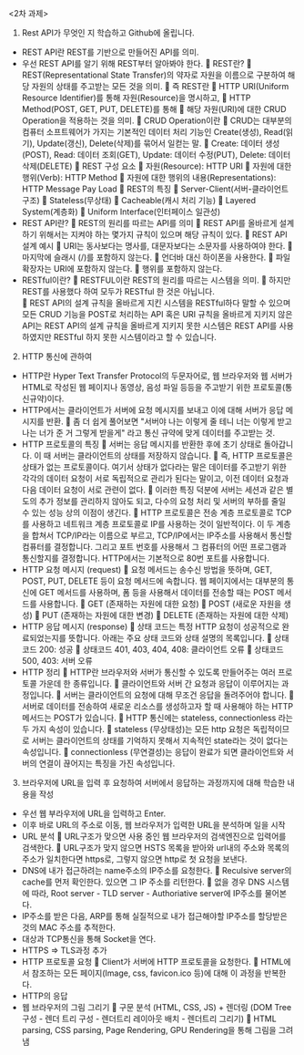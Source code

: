 <2차 과제>
1.	Rest API가 무엇인 지 학습하고 Github에 올립니다.
-	 REST API란 REST를 기반으로 만들어진 API를 의미. 
-	우선 REST API를 알기 위해 REST부터 알아봐야 한다.
	REST란?
	REST(Representational State Transfer)의 약자로 자원을 이름으로 구분하여 해당 자원의 상태를 주고받는 모든 것을 의미.
	즉 REST란 
	HTTP URI(Uniform Resource Identifier)를 통해 자원(Resource)을 명시하고,
	HTTP Method(POST, GET, PUT, DELETE)를 통해
	해당 자원(URI)에 대한 CRUD Operation을 적용하는 것을 의미.
	CRUD Operation이란
	CRUD는 대부분의 컴퓨터 소프트웨어가 가지는 기본적인 데이터 처리 기능인 Create(생성), Read(읽기), Update(갱신), Delete(삭제)를 묶어서 일컫는 말.
	Create: 데이터 생성(POST), Read: 데이터 조회(GET), Update: 데이터 수정(PUT), Delete: 데이터 삭제(DELETE)
	REST 구성 요소
	자원(Resource): HTTP URI
	자원에 대한 행위(Verb): HTTP Method
	자원에 대한 행위의 내용(Representations): HTTP Message Pay Load
	REST의 특징
	Server-Client(서버-클라이언트 구조)
	Stateless(무상태)
	Cacheable(캐시 처리 기능)
	Layered System(계층화)
	Uniform Interface(인터페이스 일관성)
-	REST API란?
	REST의 원리를 따르는 API를 의미
	REST API를 올바르게 설계하기 위해서는 지켜야 하는 몇가지 규칙이 있으며 해당 규칙이 있다.
	REST API 설계 예시
	URI는 동사보다는 명사를, 대문자보다는 소문자를 사용하여야 한다.
	마지막에 슬래시 (/)를 포함하지 않는다.
	언더바 대신 하이폰을 사용한다.
	파일확장자는 URI에 포함하지 않는다.
	행위를 포함하지 않는다.
-	RESTful이란?
	RESTFUL이란 REST의 원리를 따르는 시스템을 의미.
	하지만 REST를 사용했다 하여 모두가 RESTful 한 것은 아닙니다.  
	REST API의 설계 규칙을 올바르게 지킨 시스템을 RESTful하다 말할 수 있으며 모든 CRUD 기능을 POST로 처리하는 API 혹은 URI 규칙을 올바르게 지키지 않은 API는 REST API의 설계 규칙을 올바르게 지키지 못한 시스템은 REST API를 사용하였지만 RESTful 하지 못한 시스템이라고 할 수 있습니다.

2.	HTTP 통신에 관하여
-	HTTP란 Hyper Text Transfer Protocol의 두문자어로, 웹 브라우저와 웹 서버가 HTML로 작성된 웹 페이지나 동영상, 음성 파일 등등을 주고받기 위한 프로토콜(통신규약)이다.
-	HTTP에서는 클라이언트가 서버에 요청 메시지를 보내고 이에 대해 서버가 응답 메시지를 반환.
	좀 더 쉽게 풀어보면 "서버야 나는 이렇게 줄 테니 너는 이렇게 받고 나는 너가 준 거 그렇게 받을게" 라고 통신 규약에 맞게 데이터를 주고받는 것.
-	HTTP 프로토콜의 특징
	서버는 응답 메시지를 반환한 후에 초기 상태로 돌아갑니다. 이 때 서버는 클라이언트의 상태를 저장하지 않습니다.
	즉, HTTP 프로토콜은 상태가 없는 프로토콜이다. 여기서 상태가 없다라는 말은 데이터를 주고받기 위한 각각의 데이터 요청이 서로 독립적으로 관리가 된다는 말이고, 이전 데이터 요청과 다음 데이터 요청이 서로 관련이 없다.
	이러한 특징 덕분에 서버는 세션과 같은 별도의 추가 정보를 관리하지 않아도 되고, 다수의 요청 처리 및 서버의 부하를 줄일 수 있는 성능 상의 이점이 생긴다.
	HTTP 프로토콜은 전송 계층 프로토콜로 TCP를 사용하고 네트워크 계층 프로토콜로 IP를 사용하는 것이 일반적이다.
이 두 계층을 합쳐서 TCP/IP라는 이름으로 부르고, TCP/IP에서는 IP주소를 사용해서 통신할 컴퓨터를 결정합니다. 그리고 포트 번호를 사용해서 그 컴퓨터의 어떤 프로그램과 통신할지를 결정합니다. HTTP에서는 기본적으로 80번 포트를 사용합니다.
-	HTTP 요청 메시지 (request)
	요청 메서드는 송수신 방법을 뜻하며, GET, POST, PUT, DELETE 등이 요청 메서드에 속합니다.
웹 페이지에서는 대부분의 통신에 GET 메서드를 사용하며, 폼 등을 사용해서 데이터를 전송할 때는 POST 메서드를 사용합니다.
	GET (존재하는 자원에 대한 요청)
	POST (새로운 자원을 생성)
	PUT (존재하는 자원에 대한 변경)
	DELETE (존재하는 자원에 대한 삭제)
-	HTTP 응답 메시지 (response)
	상태 코드는 특정 HTTP 요청이 성공적으로 완료되었는지를 뜻합니다. 아래는 주요 상태 코드와 상태 설명의 목록입니다.
	상태코드 200: 성공
	상태코드 401, 403, 404, 408: 클라이언트 오류
	상태코드 500, 403: 서버 오류
-	HTTP 정리
	HTTP란 브라우저와 서버가 통신할 수 있도록 만들어주는 여러 프로토콜 가운데 한 종류입니다. 
	클라이언트와 서버 간 요청과 응답이 이루어지는 과정입니다.
	서버는 클라이언트의 요청에 대해 무조건 응답을 돌려주어야 합니다.
	서버로 데이터를 전송하여 새로운 리소스를 생성하고자 할 때 사용해야 하는 HTTP 메서드는 POST가 있습니다.
	HTTP 통신에는 stateless, connectionless 라는 두 가지 속성이 있습니다.
	stateless (무상태성)는 모든 http 요청은 독립적이므로 서버는 클라이언트의 상태를 기억하지 못해서 지속적인 state라는 것이 없다는 속성입니다.
	connectionless (무연결성)는 응답이 완료가 되면 클라이언트와 서버의 연결이 끊어지는 특징을 가진 속성입니다.

3.	브라우저에 URL을 입력 후 요청하여 서버에서 응답하는 과정까지에 대해 학습한 내용을 작성
-	우선 웹 부라우저에 URL을 입력하고 Enter.
-	이후 바로 URL의 주소로 이동, 웹 브라우저가 입력한 URL을 분석하며 일을 시작
-	URL 분석
	URL구조가 맞으면 사용 중인 웹 브라우저의 검색엔진으로 입력어를 검색한다.
	URL구조가 맞지 않으면 HSTS 목록을 받아와 url내의 주소와 목록의 주소가 일치한다면 https로, 그렇지 않으면 http로 첫 요청을 보낸다.
-	DNS에 내가 접근하려는 name주소의 IP주소를 요청한다.
	Reculsive server의 cache를 먼저 확인한다. 있으면 그 IP 주소를 리턴한다.
	없을 경우 DNS 시스템에 따라, Root server - TLD server - Authoriative server에 IP주소를 물어본다.
-	IP주소를 받은 다음, ARP를 통해 실질적으로 내가 접근해야할 IP주소를 할당받은 것의 MAC 주소를 추적한다.
-	대상과 TCP통신을 통해 Socket을 연다.
-	HTTPS => TLS과정 추가
-	HTTP 프로토콜 요청
	Client가 서버에 HTTP 프로토콜을 요청한다.
	HTML에서 참조하는 모든 페이지(Image, css, favicon.ico 등)에 대해 이 과정을 반복한다.
-	HTTP의 응답
-	웹 브라우저의 그림 그리기
	구문 분석 (HTML, CSS, JS) + 렌더링 (DOM Tree 구성 - 렌더 트리 구성 - 렌더트리 레이아웃 배치 - 렌더트리 그리기)
	HTML parsing, CSS parsing, Page Rendering, GPU Rendering을 통해 그림을 그려냄

